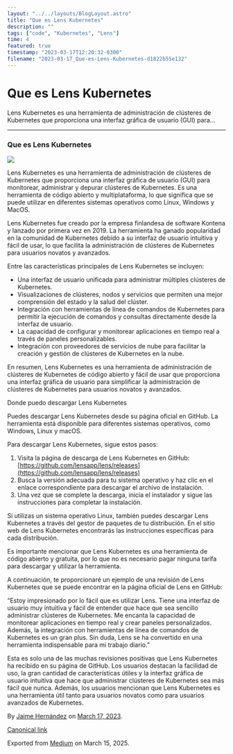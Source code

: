 ```yaml
---
layout: "../../layouts/BlogLayout.astro"
title: "Que es Lens Kubernetes"
description: ""
tags: ["code", "Kubernetes", "Lens"]
time: 4
featured: true
timestamp: "2023-03-17T12:20:32-0300"
filename: "2023-03-17_Que-es-Lens-Kubernetes-d1822b55e132"
---
```


Que es Lens Kubernetes
======================

Lens Kubernetes es una herramienta de administración de clústeres de Kubernetes que proporciona una interfaz gráfica de usuario (GUI) para…

* * *

### Que es Lens Kubernetes

![](https://cdn-images-1.medium.com/max/800/1*onsX-8-wFU2-U9hH9Y_frQ.png)

Lens Kubernetes es una herramienta de administración de clústeres de Kubernetes que proporciona una interfaz gráfica de usuario (GUI) para monitorear, administrar y depurar clústeres de Kubernetes. Es una herramienta de código abierto y multiplataforma, lo que significa que se puede utilizar en diferentes sistemas operativos como Linux, Windows y MacOS.

Lens Kubernetes fue creado por la empresa finlandesa de software Kontena y lanzado por primera vez en 2019. La herramienta ha ganado popularidad en la comunidad de Kubernetes debido a su interfaz de usuario intuitiva y fácil de usar, lo que facilita la administración de clústeres de Kubernetes para usuarios novatos y avanzados.

Entre las características principales de Lens Kubernetes se incluyen:

*   Una interfaz de usuario unificada para administrar múltiples clústeres de Kubernetes.
*   Visualizaciones de clústeres, nodos y servicios que permiten una mejor comprensión del estado y la salud del clúster.
*   Integración con herramientas de línea de comandos de Kubernetes para permitir la ejecución de comandos y consultas directamente desde la interfaz de usuario.
*   La capacidad de configurar y monitorear aplicaciones en tiempo real a través de paneles personalizables.
*   Integración con proveedores de servicios de nube para facilitar la creación y gestión de clústeres de Kubernetes en la nube.

En resumen, Lens Kubernetes es una herramienta de administración de clústeres de Kubernetes de código abierto y fácil de usar que proporciona una interfaz gráfica de usuario para simplificar la administración de clústeres de Kubernetes para usuarios novatos y avanzados.

Donde puedo descargar Lens Kubernetes

Puedes descargar Lens Kubernetes desde su página oficial en GitHub. La herramienta está disponible para diferentes sistemas operativos, como Windows, Linux y macOS.

Para descargar Lens Kubernetes, sigue estos pasos:

1.  Visita la página de descarga de Lens Kubernetes en GitHub: [https://github.com/lensapp/lens/releases](https://github.com/lensapp/lens/releases)
2.  Busca la versión adecuada para tu sistema operativo y haz clic en el enlace correspondiente para descargar el archivo de instalación.
3.  Una vez que se complete la descarga, inicia el instalador y sigue las instrucciones para completar la instalación.

Si utilizas un sistema operativo Linux, también puedes descargar Lens Kubernetes a través del gestor de paquetes de tu distribución. En el sitio web de Lens Kubernetes encontrarás las instrucciones específicas para cada distribución.

Es importante mencionar que Lens Kubernetes es una herramienta de código abierto y gratuita, por lo que no es necesario pagar ninguna tarifa para descargar y utilizar la herramienta.

A continuación, te proporcionaré un ejemplo de una revisión de Lens Kubernetes que se puede encontrar en la página oficial de Lens en GitHub:

“Estoy impresionado por lo fácil que es utilizar Lens. Tiene una interfaz de usuario muy intuitiva y fácil de entender que hace que sea sencillo administrar clústeres de Kubernetes. Me encanta la capacidad de monitorear aplicaciones en tiempo real y crear paneles personalizados. Además, la integración con herramientas de línea de comandos de Kubernetes es un gran plus. Sin duda, Lens se ha convertido en una herramienta indispensable para mi trabajo diario.”

Esta es solo una de las muchas revisiones positivas que Lens Kubernetes ha recibido en su página de GitHub. Los usuarios destacan la facilidad de uso, la gran cantidad de características útiles y la interfaz gráfica de usuario intuitiva que hace que administrar clústeres de Kubernetes sea más fácil que nunca. Además, los usuarios mencionan que Lens Kubernetes es una herramienta útil tanto para usuarios novatos como para usuarios avanzados de Kubernetes.

By [Jaime Hernández](https://medium.com/@devjaime) on [March 17, 2023](https://medium.com/p/d1822b55e132).

[Canonical link](https://medium.com/@devjaime/que-es-lens-kubernetes-d1822b55e132)

Exported from [Medium](https://medium.com) on March 15, 2025.